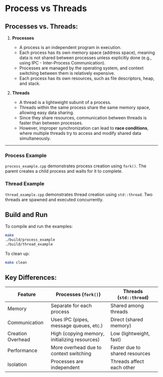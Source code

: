 # Process vs Threads

## **Processes vs. Threads:**
1. **Processes**  
   - A process is an independent program in execution.
   - Each process has its own memory space (address space), meaning data is not shared between processes unless explicitly done (e.g., using IPC - Inter-Process Communication).
   - Processes are managed by the operating system, and context switching between them is relatively expensive.
   - Each process has its own resources, such as file descriptors, heap, and stack.

2. **Threads**  
   - A thread is a lightweight subunit of a process.
   - Threads within the same process share the same memory space, allowing easy data sharing.
   - Since they share resources, communication between threads is faster than between processes.
   - However, improper synchronization can lead to **race conditions**, where multiple threads try to access and modify shared data simultaneously.

---

### Process Example
`process_example.cpp` demonstrates process creation using `fork()`. The parent creates a child process and waits for it to complete.

### Thread Example
`thread_example.cpp` demonstrates thread creation using `std::thread`. Two threads are spawned and executed concurrently.


## Build and Run
To compile and run the examples:
```sh
make
./build/process_example
./build/thread_example
```
To clean up:
```sh
make clean
```

## **Key Differences:**
| Feature      | Processes (`fork()`) | Threads (`std::thread`) |
|-------------|----------------------|-------------------------|
| Memory      | Separate for each process | Shared among threads |
| Communication | Uses IPC (pipes, message queues, etc.) | Direct (shared memory) |
| Creation Overhead | High (copying memory, initializing resources) | Low (lightweight, fast) |
| Performance | More overhead due to context switching | Faster due to shared resources |
| Isolation | Processes are independent | Threads affect each other |